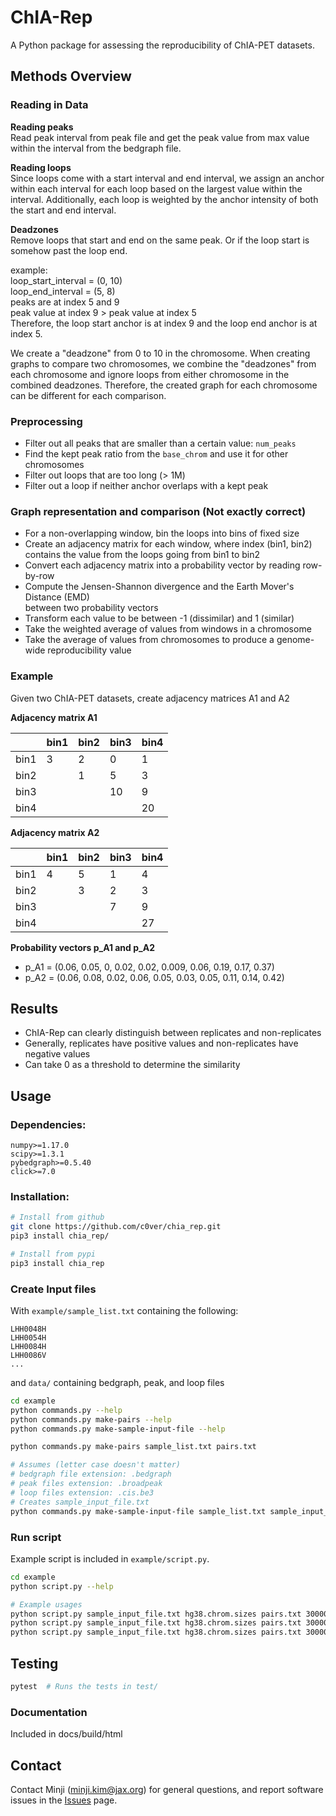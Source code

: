 # ChIA-Rep 
A Python package for assessing the reproducibility of ChIA-PET datasets.    
    
## Methods Overview 
### Reading in Data
**Reading peaks**\
Read peak interval from peak file and get the peak value from max value within
the interval from the bedgraph file. 

**Reading loops**\
Since loops come with a start interval and end interval, we assign an anchor
within each interval for each loop based on the largest value within the 
interval. Additionally, each loop is weighted by the anchor intensity of both
the start and end interval.

**Deadzones**\
Remove loops that start and end on the same peak. Or if the loop start is 
somehow past the loop end.

example:\
loop_start_interval = (0, 10)\
loop_end_interval = (5, 8)\
peaks are at index 5 and 9\
peak value at index 9 > peak value at index 5\
Therefore, the loop start anchor is at index 9 and the loop end anchor is at index 5.

We create a "deadzone" from 0 to 10 in the chromosome. When creating graphs to 
compare two chromosomes, we combine the "deadzones" from each chromosome and 
ignore loops from either chromosome in the combined deadzones. Therefore, the 
created graph for each chromosome can be different for each comparison.

### Preprocessing  
- Filter out all peaks that are smaller than a certain value: `num_peaks`
- Find the kept peak ratio from the `base_chrom` and use it for other 
  chromosomes
- Filter out loops that are too long (> 1M)
- Filter out a loop if neither anchor overlaps with a kept peak
    
### Graph representation and comparison (Not exactly correct)
- For a non-overlapping window, bin the loops into bins of fixed size
- Create an adjacency matrix for each window, where index (bin1, bin2) contains 
  the value from the loops going from bin1 to bin2
- Convert each adjacency matrix into a probability vector by reading row-by-row
- Compute the Jensen-Shannon divergence and the Earth Mover's Distance (EMD) \
  between two probability vectors
- Transform each value to be between -1 (dissimilar) and 1 (similar)
- Take the weighted average of values from windows in a chromosome
- Take the average of values from chromosomes to produce a genome-wide 
  reproducibility value
    
### Example
Given two ChIA-PET datasets, create adjacency matrices A1 and A2

**Adjacency matrix A1**   

|         | bin1   | bin2   | bin3   | bin4   |
|-------- |------  |------  |------  |------  | 
| bin1    | 3      | 2      | 0      | 1      |
| bin2    |        | 1      | 5      | 3      |
| bin3    |        |        | 10     | 9      |
| bin4    |        |        |        | 20     |
    
**Adjacency matrix A2**   

|         | bin1   | bin2   | bin3   | bin4   |
|-------- |------  |------  |------  |------  | 
| bin1    | 4      | 5      | 1      | 4      |
| bin2    |        | 3      | 2      | 3      |
| bin3    |        |        | 7      | 9      |
| bin4    |        |        |        | 27     |
    
**Probability vectors p_A1 and p_A2**   
- p_A1 = (0.06, 0.05, 0, 0.02, 0.02, 0.009, 0.06, 0.19, 0.17, 0.37)
- p_A2 = (0.06, 0.08, 0.02, 0.06, 0.05, 0.03, 0.05, 0.11, 0.14, 0.42)

## Results
- ChIA-Rep can clearly distinguish between replicates and non-replicates
- Generally, replicates have positive values and non-replicates have negative values
- Can take 0 as a threshold to determine the similarity
    
## Usage 
### Dependencies:
```
numpy>=1.17.0
scipy>=1.3.1
pybedgraph>=0.5.40
click>=7.0
```
### Installation: 
```bash    
# Install from github
git clone https://github.com/c0ver/chia_rep.git    
pip3 install chia_rep/

# Install from pypi
pip3 install chia_rep
```

### Create Input files
With `example/sample_list.txt` containing the following:
```
LHH0048H
LHH0054H
LHH0084H
LHH0086V
...
```
and `data/` containing bedgraph, peak, and loop files
```bash
cd example
python commands.py --help
python commands.py make-pairs --help
python commands.py make-sample-input-file --help

python commands.py make-pairs sample_list.txt pairs.txt

# Assumes (letter case doesn't matter)
# bedgraph file extension: .bedgraph
# peak files extension: .broadpeak
# loop files extension: .cis.be3
# Creates sample_input_file.txt
python commands.py make-sample-input-file sample_list.txt sample_input_file.txt data/
```

    
### Run script
Example script is included in `example/script.py`.
```bash
cd example
python script.py --help

# Example usages
python script.py sample_input_file.txt hg38.chrom.sizes pairs.txt 3000000 5000 chr1
python script.py sample_input_file.txt hg38.chrom.sizes pairs.txt 3000000 5000 all
python script.py sample_input_file.txt hg38.chrom.sizes pairs.txt 3000000 5000 chr1 chr2
```
  
## Testing  
```bash
pytest  # Runs the tests in test/
```

### Documentation
Included in docs/build/html

## Contact
Contact Minji (minji.kim@jax.org) for general questions, and report software issues in the [Issues](https://github.com/TheJacksonLaboratory/chia_rep/issues) page. 
